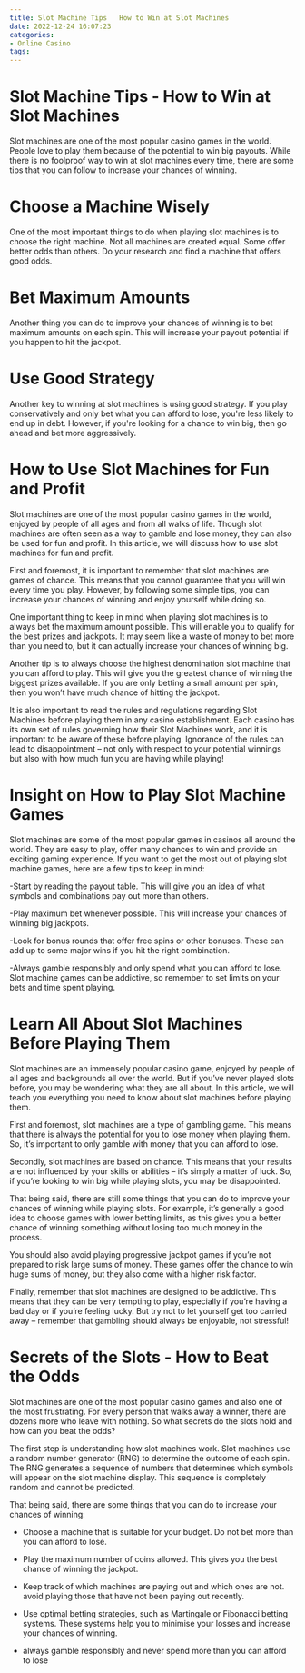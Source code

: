 ```yaml
---
title: Slot Machine Tips   How to Win at Slot Machines
date: 2022-12-24 16:07:23
categories:
- Online Casino
tags:
---
```



#  Slot Machine Tips - How to Win at Slot Machines

Slot machines are one of the most popular casino games in the world. People love to play them because of the potential to win big payouts. While there is no foolproof way to win at slot machines every time, there are some tips that you can follow to increase your chances of winning.

# Choose a Machine Wisely

One of the most important things to do when playing slot machines is to choose the right machine. Not all machines are created equal. Some offer better odds than others. Do your research and find a machine that offers good odds.

# Bet Maximum Amounts

Another thing you can do to improve your chances of winning is to bet maximum amounts on each spin. This will increase your payout potential if you happen to hit the jackpot.

# Use Good Strategy

Another key to winning at slot machines is using good strategy. If you play conservatively and only bet what you can afford to lose, you're less likely to end up in debt. However, if you're looking for a chance to win big, then go ahead and bet more aggressively.





#  How to Use Slot Machines for Fun and Profit 

Slot machines are one of the most popular casino games in the world, enjoyed by people of all ages and from all walks of life. Though slot machines are often seen as a way to gamble and lose money, they can also be used for fun and profit. In this article, we will discuss how to use slot machines for fun and profit.

First and foremost, it is important to remember that slot machines are games of chance. This means that you cannot guarantee that you will win every time you play. However, by following some simple tips, you can increase your chances of winning and enjoy yourself while doing so.

One important thing to keep in mind when playing slot machines is to always bet the maximum amount possible. This will enable you to qualify for the best prizes and jackpots. It may seem like a waste of money to bet more than you need to, but it can actually increase your chances of winning big.

Another tip is to always choose the highest denomination slot machine that you can afford to play. This will give you the greatest chance of winning the biggest prizes available. If you are only betting a small amount per spin, then you won’t have much chance of hitting the jackpot.

It is also important to read the rules and regulations regarding Slot Machines before playing them in any casino establishment. Each casino has its own set of rules governing how their Slot Machines work, and it is important to be aware of these before playing. Ignorance of the rules can lead to disappointment – not only with respect to your potential winnings but also with how much fun you are having while playing!

#  Insight on How to Play Slot Machine Games 

Slot machines are some of the most popular games in casinos all around the world. They are easy to play, offer many chances to win and provide an exciting gaming experience. If you want to get the most out of playing slot machine games, here are a few tips to keep in mind:

-Start by reading the payout table. This will give you an idea of what symbols and combinations pay out more than others.

-Play maximum bet whenever possible. This will increase your chances of winning big jackpots.

-Look for bonus rounds that offer free spins or other bonuses. These can add up to some major wins if you hit the right combination.

-Always gamble responsibly and only spend what you can afford to lose. Slot machine games can be addictive, so remember to set limits on your bets and time spent playing.

#  Learn All About Slot Machines Before Playing Them 

 Slot machines are an immensely popular casino game, enjoyed by people of all ages and backgrounds all over the world. But if you’ve never played slots before, you may be wondering what they are all about. In this article, we will teach you everything you need to know about slot machines before playing them. 

First and foremost, slot machines are a type of gambling game. This means that there is always the potential for you to lose money when playing them. So, it’s important to only gamble with money that you can afford to lose. 

Secondly, slot machines are based on chance. This means that your results are not influenced by your skills or abilities – it’s simply a matter of luck. So, if you’re looking to win big while playing slots, you may be disappointed. 

That being said, there are still some things that you can do to improve your chances of winning while playing slots. For example, it’s generally a good idea to choose games with lower betting limits, as this gives you a better chance of winning something without losing too much money in the process. 

You should also avoid playing progressive jackpot games if you’re not prepared to risk large sums of money. These games offer the chance to win huge sums of money, but they also come with a higher risk factor. 

Finally, remember that slot machines are designed to be addictive. This means that they can be very tempting to play, especially if you’re having a bad day or if you’re feeling lucky. But try not to let yourself get too carried away – remember that gambling should always be enjoyable, not stressful!

#  Secrets of the Slots - How to Beat the Odds

Slot machines are one of the most popular casino games and also one of the most frustrating. For every person that walks away a winner, there are dozens more who leave with nothing. So what secrets do the slots hold and how can you beat the odds?

The first step is understanding how slot machines work. Slot machines use a random number generator (RNG) to determine the outcome of each spin. The RNG generates a sequence of numbers that determines which symbols will appear on the slot machine display. This sequence is completely random and cannot be predicted.

That being said, there are some things that you can do to increase your chances of winning:

- Choose a machine that is suitable for your budget. Do not bet more than you can afford to lose.

- Play the maximum number of coins allowed. This gives you the best chance of winning the jackpot.

- Keep track of which machines are paying out and which ones are not. avoid playing those that have not been paying out recently.

- Use optimal betting strategies, such as Martingale or Fibonacci betting systems. These systems help you to minimise your losses and increase your chances of winning.

- always gamble responsibly and never spend more than you can afford to lose